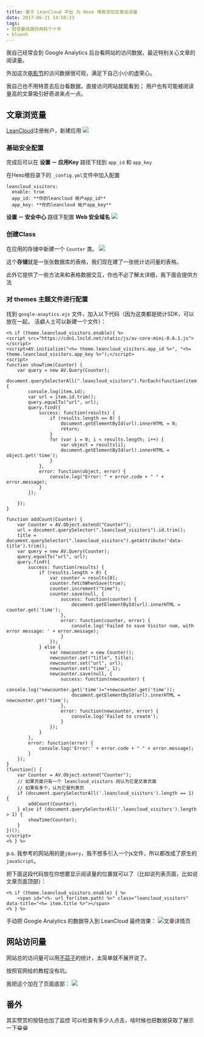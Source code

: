 ```yaml
---
title: 基于 LeanCloud 平台 为 Hexo 博客添加文章阅读量
date: 2017-06-21 14:58:23
tags:
- 假使要我跟你再耗个十年
- bluesh
---
```

我自己经常会到 Google Analytics 后台看网站的访问数据，最近特别关心文章的阅读量。

外加这次[电影节](/blog/2017/06/09/2017上海电影节排片（官方改良版）/)的访问数据很可观，满足下自己小小的虚荣心。

我自己也不用特意去后台看数据，直接访问网站就能看到；
用户也有可能被阅读量高的文章吸引好奇进来点一点。


## 文章浏览量
[LeanCloud](https://leancloud.cn/)注册帐户，新建应用
<img src="/blog/images/blog/2017/0621_1.png" class="full-img">

### 基础安全配置

完成后可以在 **设置 － 应用Key** 路径下找到 `app_id` 和 `app_key`


在Hexo根目录下的 `_config.yml`文件中加入配置
```
leancloud_visitors:
  enable: true
  app_id: **你的leancloud 帐户app_id**
  app_key: **你的leancloud 帐户app_key**
```

**设置 － 安全中心** 路径下配置 **Web 安全域名**
<img src="/blog/images/blog/2017/0621_3.png" class="full-img">


### 创建Class

在应用的存储中新建一个 `Counter` 类。
<img src="/blog/images/blog/2017/0621_2.png" class="full-img">

这个**存储**就是一张张数据库的表格，我们现在建了一张统计访问量的表格。

此外它提供了一些方法来和表格数据交互，你也不必了解太详细，我下面会提供方法


### 对 themes 主题文件进行配置

找到 `google-anaytics.ejs` 文件，加入以下代码（因为这类都是统计SDK，可以放在一起，
洁癖人士可以新建一个文件）：
```
<% if (theme.leancloud_visitors.enable){ %>
<script src="https://cdn1.lncld.net/static/js/av-core-mini-0.6.1.js"></script>
<script>AV.initialize("<%= theme.leancloud_visitors.app_id %>", "<%= theme.leancloud_visitors.app_key %>");</script>
<script>
function showTime(Counter) {
    var query = new AV.Query(Counter);
    document.querySelectorAll(".leancloud_visitors").forEach(function(item) {
        console.log(item.id);
        var url = item.id.trim();
        query.equalTo("url", url);
        query.find({
            success: function(results) {
                if (results.length == 0) {
                    document.getElementById(url).innerHTML = 0;
                    return;
                }
                for (var i = 0; i < results.length; i++) {
                    var object = results[i];
                    document.getElementById(url).innerHTML = object.get('time');
                }
            },
            error: function(object, error) {
                console.log("Error: " + error.code + " " + error.message);
            }
        });

    });
}

function addCount(Counter) {
    var Counter = AV.Object.extend("Counter");
    url = document.querySelector(".leancloud_visitors").id.trim();
    title = document.querySelector(".leancloud_visitors").getAttribute('data-title').trim();
    var query = new AV.Query(Counter);
    query.equalTo("url", url);
    query.find({
        success: function(results) {
            if (results.length > 0) {
                var counter = results[0];
                counter.fetchWhenSave(true);
                counter.increment("time");
                counter.save(null, {
                    success: function(counter) {
                        document.getElementById(url).innerHTML = counter.get('time');
                    },
                    error: function(counter, error) {
                        console.log('Failed to save Visitor num, with error message: ' + error.message);
                    }
                });
            } else {
                var newcounter = new Counter();
                newcounter.set("title", title);
                newcounter.set("url", url);
                newcounter.set("time", 1);
                newcounter.save(null, {
                    success: function(newcounter) {
                        console.log("newcounter.get('time')="+newcounter.get('time'));
                        document.getElementById(url).innerHTML = newcounter.get('time');
                    },
                    error: function(newcounter, error) {
                        console.log('Failed to create');
                    }
                });
            }
        },
        error: function(error) {
            console.log('Error:' + error.code + " " + error.message);
        }
    });
}
(function() {
    var Counter = AV.Object.extend("Counter");
    // 如果页面只有一个 leancloud_visitors 则认为它是文章页面
    // 如果有多个，认为它是列表页
    if (document.querySelectorAll('.leancloud_visitors').length == 1) {
        addCount(Counter);
    } else if (document.querySelectorAll('.leancloud_visitors').length > 1) {
        showTime(Counter);
    }
})();
</script>
<% } %>
```

p.s. 我参考的网站用的是`jQuery`，我不想多引入一个js文件，所以都改成了原生的 `javaScript`。

把下面这段代码放在你想要显示阅读量的位置就可以了（比如说列表页面，比如说文章页面顶部）：
```
<% if (theme.leancloud_visitors.enable) { %>
    <span id="<%- url_for(item.path) %>" class="leancloud_visitors" data-title="<%= item.title %>"></span>
<% } %>
```
手动把 Google Analytics 的数据导入到 LeanCloud
最终效果：
<img src="/blog/images/blog/2017/0621_6.png" alt="文章详情页" class="full-img">



## 网站访问量
网站总的访问量可以用[不蒜子](http://busuanzi.ibruce.info/)的统计，太简单就不展开说了。

按照官网给的教程没有坑。

我把这个加在了页面底部：
<img src="/blog/images/blog/2017/0621_4.png" class="full-img">

## 番外

其实赞赏的按钮也加了监控
可以检查有多少人点击，啥时候也把数据获取了展示一下😁😁
